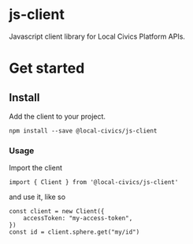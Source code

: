 # js-client

Javascript client library for Local Civics Platform APIs.

# Get started

## Install

Add the client to your project.

`npm install --save @local-civics/js-client`

### **Usage**

Import the client

`import { Client } from '@local-civics/js-client'`

and use it, like so

```
const client = new Client({
    accessToken: "my-access-token",
})
const id = client.sphere.get("my/id")
```
